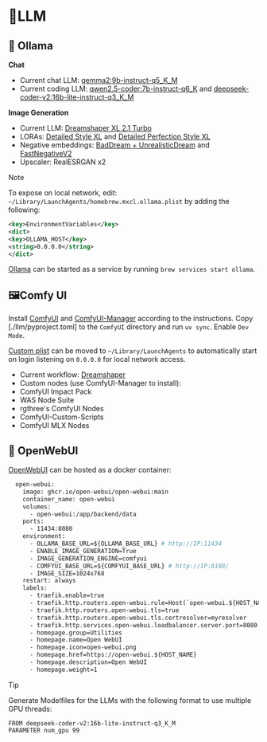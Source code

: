 # 📝LLM

## 🦙 Ollama

**Chat**

- Current chat LLM: [gemma2:9b-instruct-q5_K_M](https://ollama.com/library/gemma2:9b-instruct-q5_K_M)
- Current coding LLM: [qwen2.5-coder:7b-instruct-q6_K](https://ollama.com/library/qwen2.5-coder:7b-instruct-q6_K) and [deepseek-coder-v2:16b-lite-instruct-q3_K_M](https://ollama.com/library/deepseek-coder-v2:16b-lite-instruct-q3_K_M)

**Image Generation**

- Current LLM: [Dreamshaper XL 2.1 Turbo](https://civitai.com/models/112902/dreamshaper-xl)
- LORAs: [Detailed Style XL](https://civitai.com/models/421162/detailed-style-xl-hand-focus-all-in-one-detailed-perfection-style-extension?modelVersionId=469308) and [Detailed Perfection Style XL](https://civitai.com/models/411088/detailed-perfection-style-xl-hands-feet-face-body-all-in-one?modelVersionId=458257)
- Negative embeddings: [BadDream + UnrealisticDream](https://civitai.com/models/72437?modelVersionId=77173) and [FastNegativeV2](https://civitai.com/models/71961/fast-negative-embedding)
- Upscaler: RealESRGAN x2

> [!NOTE]
To expose on local network, edit: `~/Library/LaunchAgents/homebrew.mxcl.ollama.plist` by adding the following:
```xml
<key>EnvironmentVariables</key>
<dict>
<key>OLLAMA_HOST</key>
<string>0.0.0.0</string>
</dict>
```

[Ollama](https://github.com/ollama/ollama) can be started as a service by running `brew services start ollama`.

## 🖼️Comfy UI

Install [ComfyUI](https://github.com/comfyanonymous/ComfyUI) and [ComfyUI-Manager](https://github.com/ltdrdata/ComfyUI-Manager) according to the instructions. Copy [./llm/pyproject.toml] to the `ComfyUI` directory and run `uv sync`. Enable `Dev Mode`.

[Custom plist](./llm/com.joncrangle.llm.plist) can be moved to `~/Library/LaunchAgents` to automatically start on login listening on `0.0.0.0` for local network access.

- Current workflow: [Dreamshaper](./dreamshaper-workflow-api.json)
- Custom nodes (use ComfyUI-Manager to install):
 - ComfyUI Impact Pack
 - WAS Node Suite
 - rgthree's ComfyUI Nodes
 - ComfyUI-Custom-Scripts
 - ComfyUI MLX Nodes

## 💬 OpenWebUI

[OpenWebUI](https://openwebui.com/) can be hosted as a docker container:

```dockerfile
  open-webui:
    image: ghcr.io/open-webui/open-webui:main
    container_name: open-webui
    volumes:
      - open-webui:/app/backend/data
    ports:
      - 11434:8080
    environment:
      - OLLAMA_BASE_URL=${OLLAMA_BASE_URL} # http://IP:11434
      - ENABLE_IMAGE_GENERATION=True
      - IMAGE_GENERATION_ENGINE=comfyui
      - COMFYUI_BASE_URL=${COMFYUI_BASE_URL} # http://IP:8188/
      - IMAGE_SIZE=1024x768
    restart: always
    labels:
      - traefik.enable=true
      - traefik.http.routers.open-webui.rule=Host(`open-webui.${HOST_NAME}`)
      - traefik.http.routers.open-webui.tls=true
      - traefik.http.routers.open-webui.tls.certresolver=myresolver
      - traefik.http.services.open-webui.loadbalancer.server.port=8080
      - homepage.group=Utilities
      - homepage.name=Open WebUI
      - homepage.icon=open-webui.png
      - homepage.href=https://open-webui.${HOST_NAME}
      - homepage.description=Open WebUI
      - homepage.weight=1
```

> [!TIP]
> Generate Modelfiles for the LLMs with the following format to use multiple GPU threads:
> ```
> FROM deepseek-coder-v2:16b-lite-instruct-q3_K_M
> PARAMETER num_gpu 99
> ```
